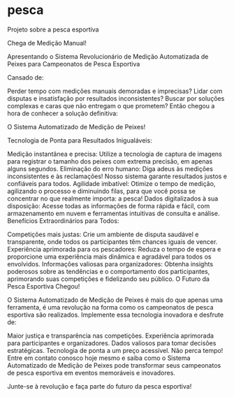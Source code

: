 # pesca
Projeto sobre a pesca esportiva

Chega de Medição Manual!

Apresentando o Sistema Revolucionário de Medição Automatizada de Peixes para Campeonatos de Pesca Esportiva

Cansado de:

Perder tempo com medições manuais demoradas e imprecisas?
Lidar com disputas e insatisfação por resultados inconsistentes?
Buscar por soluções complexas e caras que não entregam o que prometem?
Então chegou a hora de conhecer a solução definitiva:

O Sistema Automatizado de Medição de Peixes!

Tecnologia de Ponta para Resultados Inigualáveis:

Medição instantânea e precisa: Utilize a tecnologia de captura de imagens para registrar o tamanho dos peixes com extrema precisão, em apenas alguns segundos.
Eliminação do erro humano: Diga adeus às medições inconsistentes e às reclamações! Nosso sistema garante resultados justos e confiáveis para todos.
Agilidade imbatível: Otimize o tempo de medição, agilizando o processo e diminuindo filas, para que você possa se concentrar no que realmente importa: a pesca!
Dados digitalizados à sua disposição: Acesse todas as informações de forma rápida e fácil, com armazenamento em nuvem e ferramentas intuitivas de consulta e análise.
Benefícios Extraordinários para Todos:

Competições mais justas: Crie um ambiente de disputa saudável e transparente, onde todos os participantes têm chances iguais de vencer.
Experiência aprimorada para os pescadores: Reduza o tempo de espera e proporcione uma experiência mais dinâmica e agradável para todos os envolvidos.
Informações valiosas para organizadores: Obtenha insights poderosos sobre as tendências e o comportamento dos participantes, aprimorando suas competições e fidelizando seu público.
O Futuro da Pesca Esportiva Chegou!

O Sistema Automatizado de Medição de Peixes é mais do que apenas uma ferramenta, é uma revolução na forma como os campeonatos de pesca esportiva são realizados. Implemente essa tecnologia inovadora e desfrute de:

Maior justiça e transparência nas competições.
Experiência aprimorada para participantes e organizadores.
Dados valiosos para tomar decisões estratégicas.
Tecnologia de ponta a um preço acessível.
Não perca tempo! Entre em contato conosco hoje mesmo e saiba como o Sistema Automatizado de Medição de Peixes pode transformar seus campeonatos de pesca esportiva em eventos memoráveis e inovadores.

Junte-se à revolução e faça parte do futuro da pesca esportiva!
